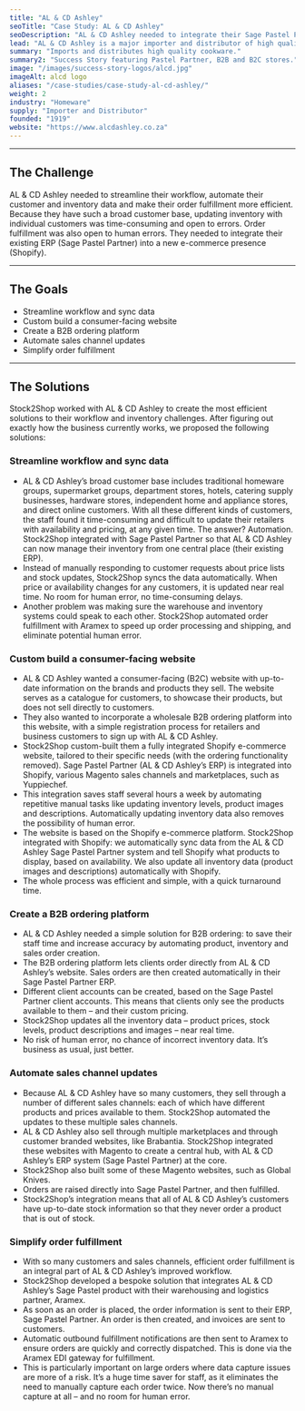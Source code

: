 ```yaml
---
title: "AL & CD Ashley"
seoTitle: "Case Study: AL & CD Ashley"
seoDescription: "AL & CD Ashley needed to integrate their Sage Pastel Partner ERP with Shopify. We created a Magento e-commerce website (B2B and B2C) to do just that. Here's the full story of how Stock2Shop worked with AL & CD Ashley to tailor the perfect solution for their business."
lead: "AL & CD Ashley is a major importer and distributor of high quality homeware and kitchenware products, including Bodum, Brabantia, Scanpan and many more."
summary: "Imports and distributes high quality cookware."
summary2: "Success Story featuring Pastel Partner, B2B and B2C stores."
image: "/images/success-story-logos/alcd.jpg"
imageAlt: alcd logo
aliases: "/case-studies/case-study-al-cd-ashley/"
weight: 2
industry: "Homeware"
supply: "Importer and Distributor"
founded: "1919"
website: "https://www.alcdashley.co.za"
---
```


---
## The Challenge
AL & CD Ashley needed to streamline their workflow, automate their customer and inventory data and make their order fulfillment more efficient. Because they have such a broad customer base, updating inventory with individual customers was time-consuming and open to errors. Order fulfillment was also open to human errors. They needed to integrate their existing ERP (Sage Pastel Partner) into a new e-commerce presence (Shopify).

---
## The Goals
- Streamline workflow and sync data
- Custom build a consumer-facing website
- Create a B2B ordering platform
- Automate sales channel updates
- Simplify order fulfillment

---
## The Solutions
Stock2Shop worked with AL & CD Ashley to create the most efficient solutions to their workflow and inventory challenges. After figuring out exactly how the business currently works, we proposed the following solutions:

### Streamline workflow and sync data
- AL & CD Ashley’s broad customer base includes traditional homeware groups, supermarket groups, department stores, hotels, catering supply businesses, hardware stores, independent home and appliance stores, and direct online customers. With all these different kinds of customers, the staff found it time-consuming and difficult to update their retailers with availability and pricing, at any given time. The answer? Automation. Stock2Shop integrated with Sage Pastel Partner so that AL & CD Ashley can now manage their inventory from one central place (their existing ERP).
- Instead of manually responding to customer requests about price lists and stock updates, Stock2Shop syncs the data automatically. When price or availability changes for any customers, it is updated near real time. No room for human error, no time-consuming delays.
- Another problem was making sure the warehouse and inventory systems could speak to each other. Stock2Shop automated order fulfillment with Aramex to speed up order processing and shipping, and eliminate potential human error.

### Custom build a consumer-facing website
- AL & CD Ashley wanted a consumer-facing (B2C) website with up-to-date information on the brands and products they sell. The website serves as a catalogue for customers, to showcase their products, but does not sell directly to customers.
- They also wanted to incorporate a wholesale B2B ordering platform into this website, with a simple registration process for retailers and business customers to sign up with AL & CD Ashley.
- Stock2Shop custom-built them a fully integrated Shopify e-commerce website, tailored to their specific needs (with the ordering functionality removed). Sage Pastel Partner (AL & CD Ashley’s ERP) is integrated into Shopify, various Magento sales channels and marketplaces, such as Yuppiechef.
- This integration saves staff several hours a week by automating repetitive manual tasks like updating inventory levels, product images and descriptions. Automatically updating inventory data also removes the possibility of human error.
- The website is based on the Shopify e-commerce platform. Stock2Shop integrated with Shopify: we automatically sync data from the AL & CD Ashley Sage Pastel Partner system and tell Shopify what products to display, based on availability. We also update all inventory data (product images and descriptions) automatically with Shopify.
- The whole process was efficient and simple, with a quick turnaround time.

### Create a B2B ordering platform
- AL & CD Ashley needed a simple solution for B2B ordering: to save their staff time and increase accuracy by automating product, inventory and sales order creation.
- The B2B ordering platform lets clients order directly from AL & CD Ashley’s website. Sales orders are then created automatically in their Sage Pastel Partner ERP.
- Different client accounts can be created, based on the Sage Pastel Partner client accounts. This means that clients only see the products available to them – and their custom pricing.
- Stock2Shop updates all the inventory data – product prices, stock levels, product descriptions and images – near real time.
- No risk of human error, no chance of incorrect inventory data. It’s business as usual, just better.

### Automate sales channel updates
- Because AL & CD Ashley have so many customers, they sell through a number of different sales channels: each of which have different products and prices available to them. Stock2Shop automated the updates to these multiple sales channels.
- AL & CD Ashley also sell through multiple marketplaces and through customer branded websites, like Brabantia. Stock2Shop integrated these websites with Magento to create a central hub, with AL & CD Ashley’s ERP system (Sage Pastel Partner) at the core.
- Stock2Shop also built some of these Magento websites, such as Global Knives.
- Orders are raised directly into Sage Pastel Partner, and then fulfilled.
- Stock2Shop’s integration means that all of AL & CD Ashley’s customers have up-to-date stock information so that they never order a product that is out of stock.

### Simplify order fulfillment
- With so many customers and sales channels, efficient order fulfillment is an integral part of AL & CD Ashley’s improved workflow.
- Stock2Shop developed a bespoke solution that integrates AL & CD Ashley’s Sage Pastel product with their warehousing and logistics partner, Aramex.
- As soon as an order is placed, the order information is sent to their ERP, Sage Pastel Partner. An order is then created, and invoices are sent to customers.
- Automatic outbound fulfillment notifications are then sent to Aramex to ensure orders are quickly and correctly dispatched. This is done via the Aramex EDI gateway for fulfillment.
- This is particularly important on large orders where data capture issues are more of a risk. It’s a huge time saver for staff, as it eliminates the need to manually capture each order twice. Now there’s no manual capture at all – and no room for human error.